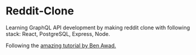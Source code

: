 # Reddit-Clone

Learning GraphQL API development by making reddit clone with following stack: React, PostgreSQL, Express, Node.

Following the [amazing tutorial by Ben Awad.](https://www.youtube.com/watch?v=I6ypD7qv3Z8&t=6711s)
